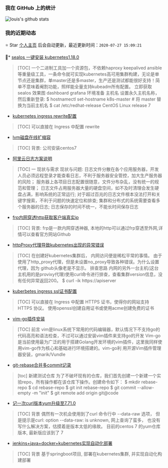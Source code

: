 ### 我在 GitHub 上的统计

![louis's github stats](https://github-readme-stats.vercel.app/api?username=oldthreefeng&show_icons=true&hide_border=false)

<!--events start -->

### 我的近期动态

⭐️ Star [个人主页](https://github.com/oldthreefeng/oldthreefeng) 后会自动更新，最近更新时间：`2020-07-27 15:09:21`

📝*  [sealos 一键安装 kubernetes1.18.0](https://www.fenghong.tech/blog/kubernetes/sealos-install/)

  > [TOC]
 一个二进制工具加一个资源包，不依赖haproxy keepalived ansible等重量级工具，一条命令就可实现kubernetes高可用集群构建，无论是单节点还是集群，单master还是多master，生产还是测试都能很好支持！简单不意味着阉割功能，照样能全量支持kubeadm所有配置。 立即获取sealos
 效果图 dashboard
grafana
环境准备 主机名 设置永久主机名称，然后重新登录:
$ hostnamectl set-hostname k8s-master # 将 master 替换为当前主机名 $ cat /etc/redhat-release CentOS Linux release 7
*  [kubernetes ingress rewrite配置](https://www.fenghong.tech/blog/kubernetes/kubernetes-ingress-rewrite/)

  > [TOC]
 可以直接在 Ingress 中配置 rewrite
*  [lvm磁盘在线扩缩容](https://www.fenghong.tech/blog/ops/lvm-reduce-extend/)

  > [TOC]
 背景: 公司安装centos7
*  [阿里云日志方案说明](https://www.fenghong.tech/blog/ops/log-for-aliyun/)

  > [TOC]
一 现状与需求 现状与问题:  日志文件分散在各个应用服务器，开发人员必须远程登录才能查看日志，不利于服务器安全管控，加大生产服务器的风险； 服务器上各项目日志配置很随意，文件分布杂乱，没有统一的规范和管理； 日志文件占用服务器大量的硬盘空间，如不及时清理会发生硬盘占满，影响系统的正常运行; 对于超过百兆的日志文件根本没法打开和关键字搜索，不利于问题的快速定位和排查; 集群和分布式的系统需要查看多个服务器的日志; 日志保存的时间不统一，不能长时间保存日志
*  [frp内网穿透http获取客户端真实ip](https://www.fenghong.tech/blog/ops/frp-get-realip/)

  > [TOC]
 背景: frp是一款内网穿透神器, 本地的http可以通过frp穿透至外网,详情可以查看官方网站Github
*  [httpProxy代理导致kubernetes出现的异常错误](https://www.fenghong.tech/blog/kubernetes/kubernetes-error-proxy/)

  > [TOC]
 在创建好kubernetes集群后， 内网访问便是稀松平常的事情。 由于使用了http_proxy代理，但是未设置no_proxy导致各种错误。为什么设置代理，因为 github头像老是不显示。
 排查思路 内网的另外一台主机(这台主机用的是provixy代理)使用curl命令进行排查，查看集群version信息，没有任何异常返回200。
$ curl -ik https://apiserver
*  [kuberbetes ingress ssl证书配置](https://www.fenghong.tech/blog/kubernetes/kubernetes-ingress-ssl/)

  > [TOC]
 可以直接在 Ingress 中配置 HTTPS 证书，使得你的网站支持 HTTPS 协议。
使用openssl创建自用证书或使用acme创建免费的证书
*  [vim-go插件安装](https://www.fenghong.tech/blog/go/go-vim/)

  > [TOC]
前言  vim是linux系统下常用的代码编辑器，默认情况下不支持go的代码高亮和语法检查，不过可以通过安装vim插件来支持go的开发 Vim-go是当前使用最为广泛的用于搭建Golang开发环境的vim插件，这里我同样使用vim-go作为核心和基础进行环境搭建的。vim-go利 用开源Vim插件管理器安装，gmarik/Vundle
*  [git-rebase合并多commit记录](https://www.fenghong.tech/blog/ops/git-rebase/)

  > [toc]
新建测试仓库 为了不破坏现有的仓库，我们首先创建一个新建一个实验repo，所有操作都在该仓库下操作。创建命令如下：
$ mkdir rebase-repo $ cd rebase-repo $ git init rebase-repo $ git commit --allow-empty -m &quot;init&quot; $ git remote add origin git@code
*  [记一次curl版本yum升级至7.71.0](https://www.fenghong.tech/blog/ops/curl-data-raw/)

  > [TOC]
背景  偶然有一次机会使用到了curl 命令行中 --data-raw 选项， 但是提示是curl: option --data-raw: is unknown, 网上查询了蛮多， 也没有写什么解决方案，估摸着是版本太低的缘故。
 目前的centos 7 的yum仓库版本, 最新版应该到了 7
*  [jenkins+java+docker+kubernetes实现自动化部署](https://www.fenghong.tech/blog/ops/jenkins-java-docker-kubernetes/)

  > [TOC]
背景  基于springboot项目, 部署在kubernetes集群, 并实现自动化构建部署


<!--events end -->
